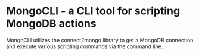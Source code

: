 MongoCLI - a CLI tool for scripting MongoDB actions
========

MongoCLI utilizes the connect2mongo library to get a MongoDB connection and execute various scripting commands via the command line.
